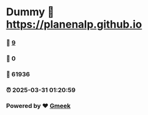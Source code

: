 # Dummy :link: https://planenalp.github.io 
### :page_facing_up: [9](https://planenalp.github.io/tag.html) 
### :speech_balloon: 0 
### :hibiscus: 61936 
### :alarm_clock: 2025-03-31 01:20:59 
### Powered by :heart: [Gmeek](https://github.com/Meekdai/Gmeek)

